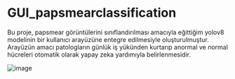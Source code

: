 # GUI_papsmearclassification
Bu proje, papsmear görüntülerini sınıflandırılması amacıyla eğittiğim yolov8 modelinin bir kullanıcı arayüzüne entegre edilmesiyle oluşturulmuştur. Arayüzün amacı patologların günlük iş yükünden kurtarıp anormal ve normal hücreleri otomatik olarak yapay zeka yardımıyla belirlenmesidir.

![image](https://github.com/kbbora/GUI_papsmearclassification/assets/170621354/c11e18aa-aa43-4e08-8beb-865438c2a194)
